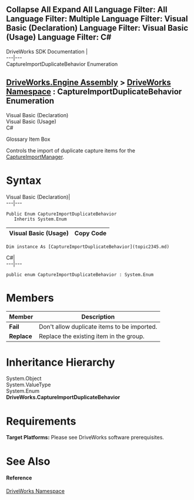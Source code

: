 Collapse All Expand All Language Filter: All  Language Filter: Multiple  Language Filter: Visual Basic (Declaration) Language Filter: Visual Basic (Usage) Language Filter: C#  
---  
DriveWorks SDK Documentation  |   
---|---  
CaptureImportDuplicateBehavior Enumeration   
  
[DriveWorks.Engine Assembly](topic2156.md) > [DriveWorks Namespace](topic2159.md) : CaptureImportDuplicateBehavior Enumeration  
---  
  
Visual Basic (Declaration)    
Visual Basic (Usage)    
C# 

Glossary Item Box

Controls the import of duplicate capture items for the [CaptureImportManager](topic2468.md). 

# Syntax

Visual Basic (Declaration)|   
---|---  
      
    
    Public Enum CaptureImportDuplicateBehavior 
       Inherits System.Enum  
  
Visual Basic (Usage)| Copy Code  
---|---  
      
    
    Dim instance As [CaptureImportDuplicateBehavior](topic2345.md)  
  
C#|   
---|---  
      
    
    public enum CaptureImportDuplicateBehavior : System.Enum   
  
# Members

Member| Description  
---|---  
**Fail**|  Don't allow duplicate items to be imported.  
**Replace**|  Replace the existing item in the group.  
  
# Inheritance Hierarchy

System.Object  
System.ValueType  
System.Enum  
**DriveWorks.CaptureImportDuplicateBehavior**  


# Requirements

**Target Platforms:** Please see DriveWorks software prerequisites.

# See Also

#### Reference

[DriveWorks Namespace](topic2159.md)


